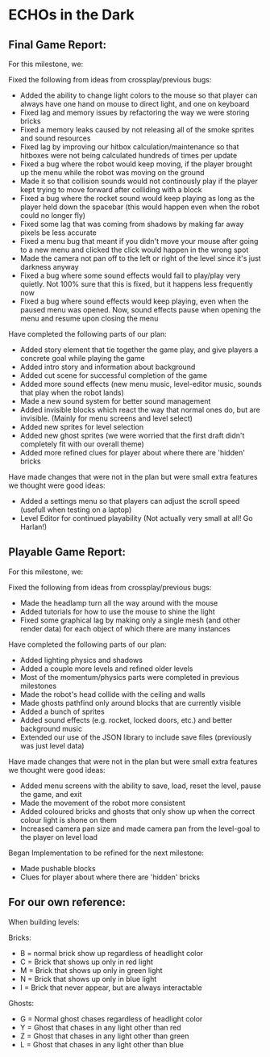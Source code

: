 # ECHOs in the Dark

## Final Game Report:

For this milestone, we:

Fixed the following from ideas from crossplay/previous bugs:
- Added the ability to change light colors to the mouse so that player can always have one hand on mouse to direct light, and one on keyboard
- Fixed lag and memory issues by refactoring the way we were storing bricks
- Fixed a memory leaks caused by not releasing all of the smoke sprites and sound resources
- Fixed lag by improving our hitbox calculation/maintenance so that hitboxes were not being calculated hundreds of times per update
- Fixed a bug where the robot would keep moving, if the player brought up the menu while the robot was moving on the ground
- Made it so that collision sounds would not continously play if the player kept trying to move forward after colliding with a block
- Fixed a bug where the rocket sound would keep playing as long as the player held down the spacebar (this would happen even when the robot could no longer fly)
- Fixed some lag that was coming from shadows by making far away pixels be less accurate
- Fixed a menu bug that meant if you didn't move your mouse after going to a new menu and clicked the click would happen in the wrong spot
- Made the camera not pan off to the left or right of the level since it's just darkness anyway
- Fixed a bug where some sound effects would fail to play/play very quietly. Not 100% sure that this is fixed, but it happens less frequently now
- Fixed a bug where sound effects would keep playing, even when the paused menu was opened. Now, sound effects pause when opening the menu and resume upon closing the menu

Have completed the following parts of our plan:
- Added story element that tie together the game play, and give players a concrete goal while playing the game
- Added intro story and information about background
- Added cut scene for successful completion of the game
- Added more sound effects (new menu music, level-editor music, sounds that play when the robot lands)
- Made a new sound system for better sound management
- Added invisible blocks which react the way that normal ones do, but are invisible. (Mainly for menu screens and level select)
- Added new sprites for level selection
- Added new ghost sprites (we were worried that the first draft didn't completely fit with our overall theme)
- Added more refined clues for player about where there are 'hidden' bricks

Have made changes that were not in the plan but were small extra features we thought were good ideas:
- Added a settings menu so that players can adjust the scroll speed (usefull when testing on a laptop)
- Level Editor for continued playability (Not actually very small at all! Go Harlan!)



## Playable Game Report:

For this milestone, we:

Fixed the following from ideas from crossplay/previous bugs:
- Made the headlamp turn all the way around with the mouse
- Added tutorials for how to use the mouse to shine the light
- Fixed some graphical lag by making only a single mesh (and other render data) for each object of which there are many instances

Have completed the following parts of our plan:
- Added lighting physics and shadows
- Added a couple more levels and refined older levels
- Most of the momentum/physics parts were completed in previous milestones
- Made the robot's head collide with the ceiling and walls
- Made ghosts pathfind only around blocks that are currently visible
- Added a bunch of sprites
- Added sound effects (e.g. rocket, locked doors, etc.) and better background music
- Extended our use of the JSON library to include save files (previously was just level data)

Have made changes that were not in the plan but were small extra features we thought were good ideas:
- Added menu screens with the ability to save, load, reset the level, pause the game, and exit
- Made the movement of the robot more consistent
- Added coloured bricks and ghosts that only show up when the correct colour light is shone on them
- Increased camera pan size and made camera pan from the level-goal to the player on level load

Began Implementation to be refined for the next milestone:
- Made pushable blocks
- Clues for player about where there are 'hidden' bricks



## For our own reference:

When building levels:
 
 Bricks:
 
  - B = normal brick show up regardless of headlight color
  - C = Brick that shows up only in red light
  - M = Brick that shows up only in green light
  - N = Brick that shows up only in blue light
  - I = Brick that never appear, but are always interactable
  
Ghosts:
  
  - G = Normal ghost chases regardless of headlight color
  - Y = Ghost that chases in any light other than red
  - Z = Ghost that chases in any light other than green
  - L = Ghost that chases in any light other than blue
